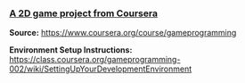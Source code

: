 <h3><u>A 2D game project from Coursera</u></h3>

<b>Source:</b> https://www.coursera.org/course/gameprogramming

<b>Environment Setup Instructions:</b> https://class.coursera.org/gameprogramming-002/wiki/SettingUpYourDevelopmentEnvironment
